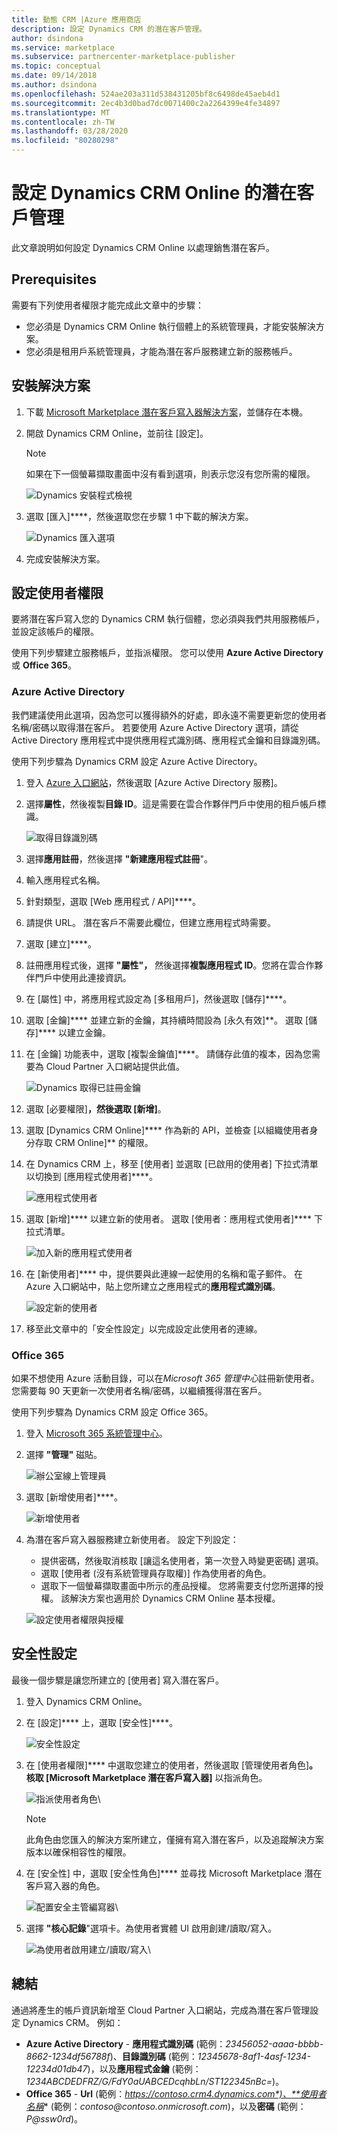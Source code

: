 ```yaml
---
title: 動態 CRM |Azure 應用商店
description: 設定 Dynamics CRM 的潛在客戶管理。
author: dsindona
ms.service: marketplace
ms.subservice: partnercenter-marketplace-publisher
ms.topic: conceptual
ms.date: 09/14/2018
ms.author: dsindona
ms.openlocfilehash: 524ae203a311d538431205bf8c6498de45aeb4d1
ms.sourcegitcommit: 2ec4b3d0bad7dc0071400c2a2264399e4fe34897
ms.translationtype: MT
ms.contentlocale: zh-TW
ms.lasthandoff: 03/28/2020
ms.locfileid: "80280298"
---
```

# <a name="configure-lead-management-for-dynamics-crm-online"></a>設定 Dynamics CRM Online 的潛在客戶管理

此文章說明如何設定 Dynamics CRM Online 以處理銷售潛在客戶。

## <a name="prerequisites"></a>Prerequisites

需要有下列使用者權限才能完成此文章中的步驟：
- 您必須是 Dynamics CRM Online 執行個體上的系統管理員，才能安裝解決方案。
- 您必須是租用戶系統管理員，才能為潛在客戶服務建立新的服務帳戶。

<a name="install-the-solution"></a>安裝解決方案
--------------------

1.  下載 [Microsoft Marketplace 潛在客戶寫入器解決方案](https://mpsapiprodwus.blob.core.windows.net/documentation/MicrosoftMarketplacesLeadIntegrationSolution_1_0_0_0_target_CRM_6.1_managed.zip)，並儲存在本機。

2.  開啟 Dynamics CRM Online，並前往 [設定]。
    >[!NOTE]
    >如果在下一個螢幕擷取畫面中沒有看到選項，則表示您沒有您所需的權限。
 
       ![Dynamics 安裝程式檢視](./media/cloud-partner-portal-lead-management-instructions-dynamics/crmonline1.png)

3.  選取 [匯入]****，然後選取您在步驟 1 中下載的解決方案。
 
    ![Dynamics 匯入選項](./media/cloud-partner-portal-lead-management-instructions-dynamics/crmonline2.png)

4.  完成安裝解決方案。

## <a name="configure-user-permissions"></a>設定使用者權限

要將潛在客戶寫入您的 Dynamics CRM 執行個體，您必須與我們共用服務帳戶，並設定該帳戶的權限。

使用下列步驟建立服務帳戶，並指派權限。 您可以使用 **Azure Active Directory** 或 **Office 365**。

### <a name="azure-active-directory"></a>Azure Active Directory

我們建議使用此選項，因為您可以獲得額外的好處，即永遠不需要更新您的使用者名稱/密碼以取得潛在客戶。 若要使用 Azure Active Directory 選項，請從 Active Directory 應用程式中提供應用程式識別碼、應用程式金鑰和目錄識別碼。

使用下列步驟為 Dynamics CRM 設定 Azure Active Directory。

1.  登入 [Azure 入口網站](https://portal.azure.com/)，然後選取 [Azure Active Directory 服務]。

2.  選擇**屬性**，然後複製**目錄 ID**。這是需要在雲合作夥伴門戶中使用的租戶帳戶標識。

    ![取得目錄識別碼](./media/cloud-partner-portal-lead-management-instructions-dynamics/directoryid.png)

3.  選擇**應用註冊**，然後選擇 **"新建應用程式註冊**"。
4.  輸入應用程式名稱。
5.  針對類型，選取 [Web 應用程式 / API]****。
6.  請提供 URL。 潛在客戶不需要此欄位，但建立應用程式時需要。
7. 選取 [建立]****。
8.  註冊應用程式後，選擇 **"屬性"，** 然後選擇**複製應用程式 ID**。您將在雲合作夥伴門戶中使用此連接資訊。
9.  在 [屬性] 中，將應用程式設定為 [多租用戶]，然後選取 [儲存]****。

10. 選取 [金鑰]**** 並建立新的金鑰，其持續時間設為 [永久有效]**。 選取 [儲存]**** 以建立金鑰。 
11. 在 [金鑰] 功能表中，選取 [複製金鑰值]****。 請儲存此值的複本，因為您需要為 Cloud Partner 入口網站提供此值。
    
    ![Dynamics 取得已註冊金鑰](./media/cloud-partner-portal-lead-management-instructions-dynamics/registerkeys.png)
    
12. 選取 [必要權限]****，然後選取 [新增]****。 
13. 選取 [Dynamics CRM Online]**** 作為新的 API，並檢查 [以組織使用者身分存取 CRM Online]** 的權限。

14. 在 Dynamics CRM 上，移至 [使用者] 並選取 [已啟用的使用者] 下拉式清單以切換到 [應用程式使用者]****。
    
    ![應用程式使用者](./media/cloud-partner-portal-lead-management-instructions-dynamics/applicationuserfirst.PNG)

15. 選取 [新增]**** 以建立新的使用者。 選取 [使用者：應用程式使用者]**** 下拉式清單。
    
    ![加入新的應用程式使用者](./media/cloud-partner-portal-lead-management-instructions-dynamics/applicationuser.PNG)

16. 在 [新使用者]**** 中，提供要與此連線一起使用的名稱和電子郵件。 在 Azure 入口網站中，貼上您所建立之應用程式的**應用程式識別碼**。

     ![設定新的使用者](./media/cloud-partner-portal-lead-management-instructions-dynamics/leadgencreateuser.PNG)

17. 移至此文章中的「安全性設定」以完成設定此使用者的連線。

### <a name="office-365"></a>Office 365

如果不想使用 Azure 活動目錄，可以在*Microsoft 365 管理中心*註冊新使用者。 您需要每 90 天更新一次使用者名稱/密碼，以繼續獲得潛在客戶。

使用下列步驟為 Dynamics CRM 設定 Office 365。

1. 登入 [Microsoft 365 系統管理中心](https://admin.microsoft.com)。

2. 選擇 **"管理"** 磁貼。

    ![辦公室線上管理員](./media/cloud-partner-portal-lead-management-instructions-dynamics/crmonline3.png)

3. 選取 [新增使用者]****。

    ![新增使用者](./media/cloud-partner-portal-lead-management-instructions-dynamics/crmonline4.png)

4. 為潛在客戶寫入器服務建立新使用者。 設定下列設定：

    -   提供密碼，然後取消核取 [讓這名使用者，第一次登入時變更密碼] 選項。
    -   選取 [使用者 (沒有系統管理員存取權)] 作為使用者的角色。
    -   選取下一個螢幕擷取畫面中所示的產品授權。 您將需要支付您所選擇的授權。 該解決方案也適用於 Dynamics CRM Online 基本授權。
    
    ![設定使用者權限與授權](./media/cloud-partner-portal-lead-management-instructions-dynamics/crmonline5.png)

## <a name="security-settings"></a>安全性設定

最後一個步驟是讓您所建立的 [使用者] 寫入潛在客戶。

1.  登入 Dynamics CRM Online。
2.  在 [設定]**** 上，選取 [安全性]****。
    
    ![安全性設定](./media/cloud-partner-portal-lead-management-instructions-dynamics/crmonline6.png)

3.  在 [使用者權限]**** 中選取您建立的使用者，然後選取 [管理使用者角色]****。 核取 [Microsoft Marketplace 潛在客戶寫入器]**** 以指派角色。

    ![指派使用者角色](./media/cloud-partner-portal-lead-management-instructions-dynamics/crmonline7.png)\

    >[!NOTE]
    >此角色由您匯入的解決方案所建立，僅擁有寫入潛在客戶，以及追蹤解決方案版本以確保相容性的權限。

4.  在 [安全性] 中，選取 [安全性角色]**** 並尋找 Microsoft Marketplace 潛在客戶寫入器的角色。
    
    ![配置安全主管編寫器](./media/cloud-partner-portal-lead-management-instructions-dynamics/crmonline10.jpg)\

5. 選擇 **"核心記錄**"選項卡。為使用者實體 UI 啟用創建/讀取/寫入。

    ![為使用者啟用建立/讀取/寫入](./media/cloud-partner-portal-lead-management-instructions-dynamics/crmonline11.jpg)\

## <a name="wrap-up"></a>總結

通過將產生的帳戶資訊新增至 Cloud Partner 入口網站，完成為潛在客戶管理設定 Dynamics CRM。 例如：

-   **Azure Active Directory** - **應用程式識別碼** (範例：*23456052-aaaa-bbbb-8662-1234df56788f*)、**目錄識別碼** (範例：*12345678-8af1-4asf-1234-12234d01db47*)，以及**應用程式金鑰** (範例：*1234ABCDEDFRZ/G/FdY0aUABCEDcqhbLn/ST122345nBc=*)。
-   **Office 365** - **Url** (範例：*https://contoso.crm4.dynamics.com*)、**使用者名稱** (範例：*contoso\@contoso.onmicrosoft.com*)，以及**密碼** (範例：*P\@ssw0rd*)。
